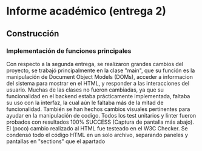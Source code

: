# Informe académico (entrega 2)

## Construcción
### Implementación de funciones principales
Con respecto a la segunda entrega, se realizaron grandes cambios del proyecto, se trabajó principalmente en la clase "main", que su función es la manipulación de Document Object Models (DOMs), acceder a informacion del sistema para mostrar en el HTML, y responder a las interacciones del usuario. 
Muchas de las clases no fueron cambiadas, ya que su funcionalidad en el backend estaba prácticamente implementada, faltaba su uso con la interfaz, la cual aún le faltaba más de la mitad de funcionalidad.
También se han hechos cambios visuales pertinentes para ayudar en la manipulación de codigo.
Todos los test unitarios y linter fueron probados con resultados 100% SUCCESS (Captura de pantalla más abajo).
El (poco) cambio realizado al HTML fue testeado en el W3C Checker.
Se condensó todo el código HTML en un solo archivo, separando paneles y pantallas en "sections" que el apartado <script> cambia según la interaccion del usuario.

### Librerías externas
Para crear el proyecto, se utilizaron las siguientes librerías: 
- Bootstrap(Versión:5.3) para botones y otros componentes HTML para poder acelerar el proceso de codificación.
- Jest(Versión:29.7.0) para el testing unitario. 
- EsLint(Versión:9.5.0) para poder encontrar problemas en la codificación de el proyecto

## Interfaz de usuario
### Buenas prácticas
Al momento de desarrollar el proyecto, utilicé herramientas, como la extensión de Wave y el validador de W3C para poder verificar que el elproyecto esta desarollandose de forma correcta en cuanto al front-end, informandonos de problemas/inconsistencias en el código. 
### Usabilidad
La pagina posee diseño "responsive", el cual le permite ser visualizada de forma correcta en cualquier dispositivo (ya sea computadora, tablet, teléfono o otros). A fines de lograr un entorno más amigable para el usuario, cada botón de el programa devuelve algún tipo de feedback para asegurarle al usuario que sus acciones fueron realizadas con exito.
### Accesibilidad
Para que nuestra página sea lo más accessible posible para el publico general, se utilizó la extensión de navegador Wave, una herramienta para poder corregir problemas de visibilidad, y otros tipos de problemas los cuales empeoran la experiencia con usuarios que tengan algún tipo de discapacidad.

## Codificación
### Configuración de entorno de desarrollo
A la hora de desarrollar el proyecto utilizamos y configuramos las siguientes herramientas:
- Visual Studio Code, y extensiones: Además del soporte para HTML, CSS y JavaScript, se utilizó la terminal bash integrada principalmente para manipular GitHub y  la extensión Live Server para poder abrir la página en un entorno de servidor local.
- NodeJS: Para sus herramientas de testing y desarrollo.
- Jest: Testing unitario del codigo.
- EsLint: Testing de código estático.

### Estándares de codificación
Para mantener estandares de codificación a lo largo de todo el proyecto, utilizamos la herramienta EsLint, la cual analiza todo el codigo en busqueda de errores de indentación, falta de ; , variables inutilizadas y más.
En nuestro proyecto establecimos la indentación en EsLint a 2.
Utilizamos la nomenclartura camello con nombres descriptivos, logrando de esta forma, un codigo legible y facil de entender para desarrolladores internos o externos al proyecto.
### Buenas prácticas de OOP
En cuanto a Programación Orientada a Objetos, el proyecto guarda a los alumnos, padres y menús como clases o objetos. Esto asegura que el código sea facil de entender para alguien externo al proyecto, además de permitir el correcto uso de permisos de las propiedades de un objeto.
Se priorizó el orden y organización del codigo, segmentando los métodos que maniupaln el DOM con los métodos y funciones que manipulan el sistema
### Análisis estático de código
![image](https://github.com/user-attachments/assets/1cd090dc-d9ef-4cc9-8dbf-0225faddf2d3)


En esta imagen, podemos ver que el proyecto ejecuta EsLint sin errores.


## Test unitario
Debido a la necesidad de verificar que el proyecto sea robusto y tena la menor cantidad de fallas posibles una vez este implementado, utilizamos la herramienta Jest para reazliar el testing unitario de el proyecto.
### Buenas prácticas
Para poder crear un proyecto robusto y confiable, realizamos testing en el 100% de las clases de dominio, testeando todas las lineas de código. Y al momento de buscar fallas en el codigo, nos aseguramos de testear una falla a la vez, evitando el ocultamiendo de errores.
Gracias a esto, podemos decir con certeza que el proyecto posee cierto nivel de robustez.
### Informe de cobertura
![image](https://github.com/user-attachments/assets/9af5170d-3f51-4252-b2af-103230d3174b)


En esta imagen, podemos observar que Jest tiene un 100% de cobertura para la clase de dominio.

## Reflexión
### Técnicas aplicadas y aprendizajes
El código fue razonablemente comentado, intentando dejar de un lado distintos tipos de declaraciones y su uso comentado, mientras que algunas funciones fueron comentadas con su funcionamiento resumido en inglés. 
### Reflexión personal
Desde el comienzo de la segunda instancia supe que implementar estas funciones iban a llevar tiempo, por lo que me organicé lo mejor que pude, sin embargo, no pude evitar encontrarme con retrasos que me han dejado trabajando hasta altas horas de la noche en el proyecto.
Debo resaltar que estos tropezones me han permitido mejorar mis habilidades de manipular DOMs, y  me he sentido con ganas de implementar más cosas si el tiempo me lo permitía. 
